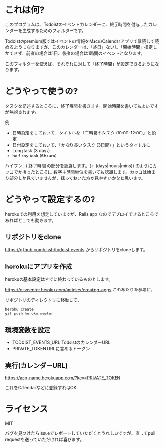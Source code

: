 
# これは何?

このプログラムは、Todoistのイベントカレンダーに、終了時間を付与したカレンダーを生成するためのフィルターです。

Todoistのpremium版ではイベントの情報をMacのCalendarアプリで購読して読めるようになりますが、このカレンダーは、「終日」ないし「開始時間」指定しかできず、前者の場合は1日、後者の場合は1時間のイベントとなります。

このフィルターを使えば、それぞれに対して「終了時間」が設定できるようになります。


# どうやって使うの?

タスクを記述するところに、終了時間を書きます。開始時間を書いてもよいですが無視されます。

例

- 日時設定をしておいて、タイトルを「二時間のタスク (10:00-12:00)」と設定
- 日付設定をしておいて、「かなり長いタスク (3日間) 」というタイトルに
- Long task (3 days)
- half day task (6hours)

ハイフン(-) 終了時間 の部分を認識します。( n (days|hours|mins)) のようにカッコでか括ったところに
数字＋時間単位を書いても認識します。カッコは始まり部分しか見ていませんが、括っておいた方が見やすいかなと思います。

# どうやって設定するの?

herokuでの利用を想定していますが、Rails app なのでデプロイできるところであればどこでも動きます。

## リポジトリをclone

https://github.com/chsh/todoist-events からリポジトリをcloneします。

## herokuにアプリを作成

herokuの基本設定はすでに終わっているものとします。

https://devcenter.heroku.com/articles/creating-apps このあたりを参考に。

リポジトリのディレクトリに移動して、

```shell
heroku create
git push heroku master
```

## 環境変数を設定

- TODOIST_EVENTS_URL TodoistのカレンダーURL
- PRIVATE_TOKEN URLに含めるトークン

## 実行(カレンダーURL)

https://app-name.herokuapp.com/?key=PRIVATE_TOKEN

これをCalendarなどに登録すればOK

# ライセンス

MIT


バグを見つけたらissueでレポートしていただくとうれしいですが、直してpull requestを送っていただければ喜びます。
